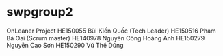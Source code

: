 # swpgroup2
 
 OnLeaner Project
HE150055 Bùi Kiến Quốc (Tech Leader)
HE150516 Phạm Bá Oai (Scrum master)
HE140978 Nguyên Công Hoàng Anh
HE150279 Nguyễn Cao Sơn
HE150290 Vũ Thế Dũng
